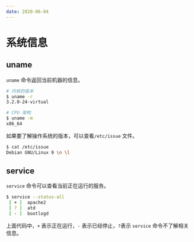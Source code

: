 ```yaml
---
date: 2020-06-04
---
```


# 系统信息

## uname

`uname` 命令返回当前机器的信息。

```bash
# 内核的版本
$ uname -r
3.2.0-24-virtual

# CPU 架构
$ uname -m
x86_64
```

如果要了解操作系统的版本，可以查看`/etc/issue` 文件。

```bash
$ cat /etc/issue
Debian GNU/Linux 9 \n \l
```

## service

`service` 命令可以查看当前正在运行的服务。

```bash
$ service --status-all
 [ + ]  apache2
 [ ? ]  atd
 [ - ]  bootlogd
```

上面代码中，`+` 表示正在运行，`-` 表示已经停止，`?`表示 `service` 命令不了解相关信息。
